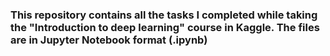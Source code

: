 ### This repository contains all the tasks I completed while taking the "Introduction to deep learning" course in Kaggle. The files are in Jupyter Notebook format (.ipynb)
